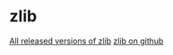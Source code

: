 # zlib

[All released versions of zlib](https://www.zlib.net/fossils/)
[zlib on github](https://github.com/madler/zlib)
